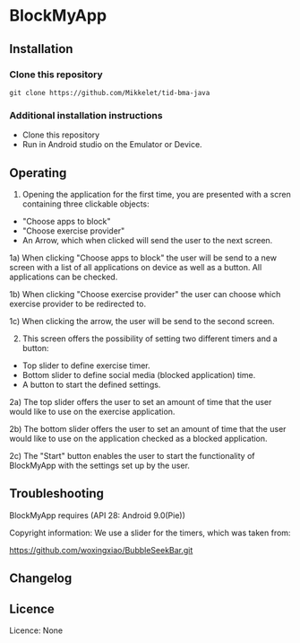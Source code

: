 # BlockMyApp
## Installation
### Clone this repository
```
git clone https://github.com/Mikkelet/tid-bma-java

```
### Additional installation instructions
* Clone this repository
* Run in Android studio on the Emulator or Device.

## Operating
1) Opening the application for the first time, you are presented with a scren containing three clickable objects:
- "Choose apps to block"
- "Choose exercise provider"
- An Arrow, which when clicked will send the user to the next screen.

1a) When clicking "Choose apps to block" the user will be send to a new screen with a list of all applications on device as well as
a button. All applications can be checked. 

1b) When clicking "Choose exercise provider" the user can choose which exercise provider to be redirected to. 

1c) When clicking the arrow, the user will be send to the second screen.

2) This screen offers the possibility of setting two different timers and a button:
- Top slider to define exercise timer.
- Bottom slider to define social media (blocked application) time.
- A button to start the defined settings.

2a) The top slider offers the user to set an amount of time that the user would like to use on the exercise application.

2b) The bottom slider offers the user to set an amount of time that the user would like to use on the application checked as a blocked application.

2c) The "Start" button enables the user to start the functionality of BlockMyApp with the settings set up by the user. 
## Troubleshooting
BlockMyApp requires (API 28: Android 9.0(Pie))

Copyright information: We use a slider for the timers, which was taken from: 

https://github.com/woxingxiao/BubbleSeekBar.git
## Changelog
## Licence
Licence: None
